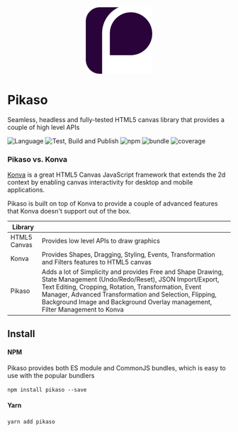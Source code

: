 <div align="center">
  <img src="assets/logo.svg" width="150" />
</div>

# Pikaso
Seamless, headless and fully-tested HTML5 canvas library that provides a couple of high level APIs

![Language](https://badgen.net/badge/icon/typescript?icon=typescript&label=Language)
![Test, Build and Publish](https://github.com/pikasojs/pikaso/workflows/Test,%20Build%20and%20Publish/badge.svg)
![npm](https://badgen.net/npm/v/pikaso)
![bundle](https://badgen.net/bundlephobia/minzip/pikaso)
![coverage](https://img.shields.io/coveralls/github/pikasojs/pikaso)


### Pikaso vs. Konva
[Konva](https://konvajs.org/docs/index.html) is a great HTML5 Canvas JavaScript framework that extends the 2d context by enabling canvas interactivity for desktop and mobile applications.  

Pikaso is built on top of Konva to provide a couple of advanced features that Konva doesn't support out of the box.

| Library |  |
| - | - |
| HTML5 Canvas | Provides low level APIs to draw graphics |
| Konva | Provides Shapes, Dragging, Styling, Events, Transformation and Filters features to HTML5 canvas  |
| Pikaso | Adds a lot of Simplicity and provides Free and Shape Drawing, State Management (Undo/Redo/Reset), JSON Import/Export, Text Editing, Cropping, Rotation, Transformation, Event Manager, Advanced Transformation and Selection, Flipping, Background Image and Background Overlay management, Filter Management to Konva |

## Install   

#### NPM

Pikaso provides both ES module and CommonJS bundles, which is easy to use with the popular bundlers

`npm install pikaso --save` 

#### Yarn
`yarn add pikaso`


#### <script> tag

Pikaso also supports UMD loading

```
<srcipt src="https://unpkg.com/pikaso@latest/umd/pikaso.min.js" type="text/javascript" />
```


## Getting Started

```
import Pikaso from 'pikaso'

const editor = new Pikaso({
  container: document.getElementById('<YOUR_DIV_ID>'),
})
```

## React 
This is possible to directly import the library or reuse the official hook   
https://github.com/pikasojs/pikaso-react-hook


## Features

- Global Configurations
- Fully Customizable Cropping
- Rotation and Transformation
- Shape Drawing and Free Pencil Drawing
- Simple Geometric Shapes
- Interactive Text Editing
- Customizable Shapes
- Image and SVG
- Background Image
- Event Management
- State Management (Undo/Redo)
- Flipping  
- Interactive Selection Management
- Export to PNG and JPEG
- Import/Export JSON
- Filters

## Demos
[React Setup](https://codesandbox.io/s/pikaso-react-hook-example-i0uwg)   
[Vue 3 Setup](https://codesandbox.io/s/vue3-example-o3cig)   


TBD


## Documentation
TBD
